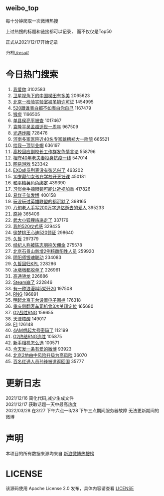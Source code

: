 weibo_top  
---
每十分钟爬取一次微博热搜  

上过热搜的标题和链接都可以记录， 而不仅仅是Top50

正式从2021/12/17开始记录  

*归档[./result](./result/)*

# 今日热门搜索  
1. [我爱你](https://s.weibo.com//weibo?q=%E6%88%91%E7%88%B1%E4%BD%A0&Refer=top) 3102583
2. [卫星视角下的中国梯田有多美](https://s.weibo.com//weibo?q=%23%E5%8D%AB%E6%98%9F%E8%A7%86%E8%A7%92%E4%B8%8B%E7%9A%84%E4%B8%AD%E5%9B%BD%E6%A2%AF%E7%94%B0%E6%9C%89%E5%A4%9A%E7%BE%8E%23&Refer=top) 2065623
3. [北京一检验实验室被吊销许可证](https://s.weibo.com//weibo?q=%23%E5%8C%97%E4%BA%AC%E4%B8%80%E6%A3%80%E9%AA%8C%E5%AE%9E%E9%AA%8C%E5%AE%A4%E8%A2%AB%E5%90%8A%E9%94%80%E8%AE%B8%E5%8F%AF%E8%AF%81%23&Refer=top) 1454995
4. [520跟谁表白都不如表白你自己](https://s.weibo.com//weibo?q=520%E8%B7%9F%E8%B0%81%E8%A1%A8%E7%99%BD%E9%83%BD%E4%B8%8D%E5%A6%82%E8%A1%A8%E7%99%BD%E4%BD%A0%E8%87%AA%E5%B7%B1&Refer=top) 1167479
5. [猴痘](https://s.weibo.com//weibo?q=%23%E7%8C%B4%E7%97%98%23&Refer=top) 1166505
6. [单县侯亮平被查](https://s.weibo.com//weibo?q=%23%E5%8D%95%E5%8E%BF%E4%BE%AF%E4%BA%AE%E5%B9%B3%E8%A2%AB%E6%9F%A5%23&Refer=top) 1017467
7. [袁隆平吴孟超逝世一周年](https://s.weibo.com//weibo?q=%23%E8%A2%81%E9%9A%86%E5%B9%B3%E5%90%B4%E5%AD%9F%E8%B6%85%E9%80%9D%E4%B8%96%E4%B8%80%E5%91%A8%E5%B9%B4%23&Refer=top) 967509
8. [光遇炸服](https://s.weibo.com//weibo?q=%23%E5%85%89%E9%81%87%E7%82%B8%E6%9C%8D%23&Refer=top) 728476
9. [河南多家医院近40名专家跳槽郑大一附院](https://s.weibo.com//weibo?q=%23%E6%B2%B3%E5%8D%97%E5%A4%9A%E5%AE%B6%E5%8C%BB%E9%99%A2%E8%BF%9140%E5%90%8D%E4%B8%93%E5%AE%B6%E8%B7%B3%E6%A7%BD%E9%83%91%E5%A4%A7%E4%B8%80%E9%99%84%E9%99%A2%23&Refer=top) 665521
10. [给我一顶毕业帽](https://s.weibo.com//weibo?q=%23%E7%BB%99%E6%88%91%E4%B8%80%E9%A1%B6%E6%AF%95%E4%B8%9A%E5%B8%BD%23&Refer=top) 636197
11. [高校回应副校长工作群发色情言论](https://s.weibo.com//weibo?q=%23%E9%AB%98%E6%A0%A1%E5%9B%9E%E5%BA%94%E5%89%AF%E6%A0%A1%E9%95%BF%E5%B7%A5%E4%BD%9C%E7%BE%A4%E5%8F%91%E8%89%B2%E6%83%85%E8%A8%80%E8%AE%BA%23&Refer=top) 558796
12. [相守40年老夫妻投身抗疫一线](https://s.weibo.com//weibo?q=%23%E7%9B%B8%E5%AE%8840%E5%B9%B4%E8%80%81%E5%A4%AB%E5%A6%BB%E6%8A%95%E8%BA%AB%E6%8A%97%E7%96%AB%E4%B8%80%E7%BA%BF%23&Refer=top) 547014
13. [网易游戏](https://s.weibo.com//weibo?q=%E7%BD%91%E6%98%93%E6%B8%B8%E6%88%8F&Refer=top) 523342
14. [EXO成员列表没有张艺兴了](https://s.weibo.com//weibo?q=%23EXO%E6%88%90%E5%91%98%E5%88%97%E8%A1%A8%E6%B2%A1%E6%9C%89%E5%BC%A0%E8%89%BA%E5%85%B4%E4%BA%86%23&Refer=top) 463202
15. [10岁颠勺女孩在学校开烹饪课](https://s.weibo.com//weibo?q=%2310%E5%B2%81%E9%A2%A0%E5%8B%BA%E5%A5%B3%E5%AD%A9%E5%9C%A8%E5%AD%A6%E6%A0%A1%E5%BC%80%E7%83%B9%E9%A5%AA%E8%AF%BE%23&Refer=top) 450181
16. [和平精英角色绑定](https://s.weibo.com//weibo?q=%23%E5%92%8C%E5%B9%B3%E7%B2%BE%E8%8B%B1%E8%A7%92%E8%89%B2%E7%BB%91%E5%AE%9A%23&Refer=top) 439390
17. [习惯单手摘眼镜可能让近视加重](https://s.weibo.com//weibo?q=%23%E4%B9%A0%E6%83%AF%E5%8D%95%E6%89%8B%E6%91%98%E7%9C%BC%E9%95%9C%E5%8F%AF%E8%83%BD%E8%AE%A9%E8%BF%91%E8%A7%86%E5%8A%A0%E9%87%8D%23&Refer=top) 417826
18. [易烊千玺发博](https://s.weibo.com//weibo?q=%23%E6%98%93%E7%83%8A%E5%8D%83%E7%8E%BA%E5%8F%91%E5%8D%9A%23&Refer=top) 400158
19. [玩没玩过英雄联盟的都沉默了](https://s.weibo.com//weibo?q=%23%E7%8E%A9%E6%B2%A1%E7%8E%A9%E8%BF%87%E8%8B%B1%E9%9B%84%E8%81%94%E7%9B%9F%E7%9A%84%E9%83%BD%E6%B2%89%E9%BB%98%E4%BA%86%23&Refer=top) 398165
20. [八旬老人手写200万字追忆逝去的爱人](https://s.weibo.com//weibo?q=%23%E5%85%AB%E6%97%AC%E8%80%81%E4%BA%BA%E6%89%8B%E5%86%99200%E4%B8%87%E5%AD%97%E8%BF%BD%E5%BF%86%E9%80%9D%E5%8E%BB%E7%9A%84%E7%88%B1%E4%BA%BA%23&Refer=top) 395233
21. [原神](https://s.weibo.com//weibo?q=%23%E5%8E%9F%E7%A5%9E%23&Refer=top) 365406
22. [武大小狐狸珞珞走了](https://s.weibo.com//weibo?q=%23%E6%AD%A6%E5%A4%A7%E5%B0%8F%E7%8B%90%E7%8B%B8%E7%8F%9E%E7%8F%9E%E8%B5%B0%E4%BA%86%23&Refer=top) 337176
23. [我的520仪式感](https://s.weibo.com//weibo?q=%23%E6%88%91%E7%9A%84520%E4%BB%AA%E5%BC%8F%E6%84%9F%23&Refer=top) 329425
24. [徐梦桃王心迪520领证](https://s.weibo.com//weibo?q=%23%E5%BE%90%E6%A2%A6%E6%A1%83%E7%8E%8B%E5%BF%83%E8%BF%AA520%E9%A2%86%E8%AF%81%23&Refer=top) 298640
25. [久哲](https://s.weibo.com//weibo?q=%E4%B9%85%E5%93%B2&Refer=top) 297379
26. [经纪人称被陈志朋拖欠佣金](https://s.weibo.com//weibo?q=%23%E7%BB%8F%E7%BA%AA%E4%BA%BA%E7%A7%B0%E8%A2%AB%E9%99%88%E5%BF%97%E6%9C%8B%E6%8B%96%E6%AC%A0%E4%BD%A3%E9%87%91%23&Refer=top) 275578
27. [北京石景山新增2例核酸阳性人员](https://s.weibo.com//weibo?q=%23%E5%8C%97%E4%BA%AC%E7%9F%B3%E6%99%AF%E5%B1%B1%E6%96%B0%E5%A2%9E2%E4%BE%8B%E6%A0%B8%E9%85%B8%E9%98%B3%E6%80%A7%E4%BA%BA%E5%91%98%23&Refer=top) 259920
28. [阴阳师银魂联动](https://s.weibo.com//weibo?q=%23%E9%98%B4%E9%98%B3%E5%B8%88%E9%93%B6%E9%AD%82%E8%81%94%E5%8A%A8%23&Refer=top) 234083
29. [久哲回归KPL](https://s.weibo.com//weibo?q=%23%E4%B9%85%E5%93%B2%E5%9B%9E%E5%BD%92KPL%23&Refer=top) 228286
30. [冰墩墩都脱单了](https://s.weibo.com//weibo?q=%23%E5%86%B0%E5%A2%A9%E5%A2%A9%E9%83%BD%E8%84%B1%E5%8D%95%E4%BA%86%23&Refer=top) 226961
31. [高通骁龙](https://s.weibo.com//weibo?q=%23%E9%AB%98%E9%80%9A%E9%AA%81%E9%BE%99%23&Refer=top) 226886
32. [Steam崩了](https://s.weibo.com//weibo?q=Steam%E5%B4%A9%E4%BA%86&Refer=top) 222846
33. [有一种浪漫叫5架歼20](https://s.weibo.com//weibo?q=%23%E6%9C%89%E4%B8%80%E7%A7%8D%E6%B5%AA%E6%BC%AB%E5%8F%AB5%E6%9E%B6%E6%AD%BC20%23&Refer=top) 197508
34. [RNG](https://s.weibo.com//weibo?q=%23RNG%23&Refer=top) 196891
35. [明起北京丰台设置电子围栏](https://s.weibo.com//weibo?q=%23%E6%98%8E%E8%B5%B7%E5%8C%97%E4%BA%AC%E4%B8%B0%E5%8F%B0%E8%AE%BE%E7%BD%AE%E7%94%B5%E5%AD%90%E5%9B%B4%E6%A0%8F%23&Refer=top) 176318
36. [重庆侧翻客车司机曾3次关闭定位](https://s.weibo.com//weibo?q=%23%E9%87%8D%E5%BA%86%E4%BE%A7%E7%BF%BB%E5%AE%A2%E8%BD%A6%E5%8F%B8%E6%9C%BA%E6%9B%BE3%E6%AC%A1%E5%85%B3%E9%97%AD%E5%AE%9A%E4%BD%8D%23&Refer=top) 165680
37. [G2战胜RNG](https://s.weibo.com//weibo?q=%23G2%E6%88%98%E8%83%9CRNG%23&Refer=top) 156655
38. [天津核酸](https://s.weibo.com//weibo?q=%E5%A4%A9%E6%B4%A5%E6%A0%B8%E9%85%B8&Refer=top) 149017
39. [F1](https://s.weibo.com//weibo?q=F1&Refer=top) 126148
40. [4AM想起大号密码了](https://s.weibo.com//weibo?q=%234AM%E6%83%B3%E8%B5%B7%E5%A4%A7%E5%8F%B7%E5%AF%86%E7%A0%81%E4%BA%86%23&Refer=top) 112199
41. [G2终结RNG连胜](https://s.weibo.com//weibo?q=%23G2%E7%BB%88%E7%BB%93RNG%E8%BF%9E%E8%83%9C%23&Refer=top) 105875
42. [新手相机怎么选](https://s.weibo.com//weibo?q=%23%E6%96%B0%E6%89%8B%E7%9B%B8%E6%9C%BA%E6%80%8E%E4%B9%88%E9%80%89%23&Refer=top) 100571
43. [今天发一条有爱的微博](https://s.weibo.com//weibo?q=%23%E4%BB%8A%E5%A4%A9%E5%8F%91%E4%B8%80%E6%9D%A1%E6%9C%89%E7%88%B1%E7%9A%84%E5%BE%AE%E5%8D%9A%23&Refer=top) 93923
44. [北京2地由中风险升级为高风险](https://s.weibo.com//weibo?q=%23%E5%8C%97%E4%BA%AC2%E5%9C%B0%E7%94%B1%E4%B8%AD%E9%A3%8E%E9%99%A9%E5%8D%87%E7%BA%A7%E4%B8%BA%E9%AB%98%E9%A3%8E%E9%99%A9%23&Refer=top) 36070
45. [百名红通人员孙锋被遣返回国](https://s.weibo.com//weibo?q=%23%E7%99%BE%E5%90%8D%E7%BA%A2%E9%80%9A%E4%BA%BA%E5%91%98%E5%AD%99%E9%94%8B%E8%A2%AB%E9%81%A3%E8%BF%94%E5%9B%9E%E5%9B%BD%23&Refer=top) 35777
# 更新日志  
2021/12/16  简化代码,减少生成文件  
2021/12/17  获取话题一天中最高热度  
2022/03/28  在3/27 下午六点—3/28 下午三点期间服务器故障 无法更新期间的微博  
# 声明  
本项目的所有数据来源均来自 [新浪微博热搜榜](https://s.weibo.com/top/summary)  

# LICENSE
该源码使用 Apache License 2.0 发布，具体内容请查看 [LICENSE](./LICENSE)
